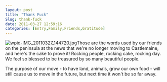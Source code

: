 ```yaml
---
layout: post
title: "Thank Fuck"
Slug: thank-fuck
date: 2011-03-27 12:59:16
categories: [Entry,Family,Friends,Gratitude]
---
```

[![](/wp-content/uploads/2011/03/wpid-IMG_20110327_144720-e1301297145488-300x273.jpg "wpid-IMG_20110327_144720.jpg")](/wp-content/uploads/2011/03/wpid-IMG_20110327_144720-e1301297145488.jpg)Those are the words used by our friends on the peninsula at the news that we're no longer moving to Castlemaine, and here's the cake to prove it! Rocking people, rocking cake, rocking day. We feel so blessed to be treasured by so many beautiful people.

The purpose of our move - to have land, animals, grow our own food - will still cause us to move in the future, but next time it won't be so far away.
